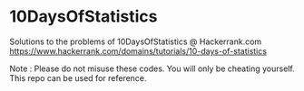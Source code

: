 # 10DaysOfStatistics
Solutions to the problems of 10DaysOfStatistics @ Hackerrank.com<br>
https://www.hackerrank.com/domains/tutorials/10-days-of-statistics

Note : Please do not misuse these codes. You will only be cheating yourself. This repo can be used for reference.
